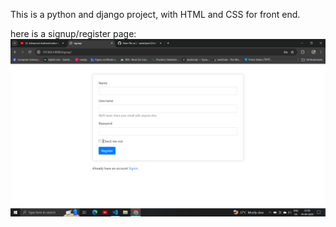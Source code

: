 This is a python and django project, with HTML and CSS for front end.

here is a signup/register page:
![alt text](<Screenshot (575).png>)